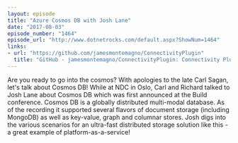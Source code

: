 ```yaml
---
layout: episode
title: "Azure Cosmos DB with Josh Lane"
date: "2017-08-03"
episode_number: "1464"
episode_url: "http://www.dotnetrocks.com/default.aspx?ShowNum=1464"
links:
- url: "https://github.com/jamesmontemagno/ConnectivityPlugin"
  title: "GitHub - jamesmontemagno/ConnectivityPlugin: Connectivity Plugin for Xamarin and Windows"
---
```


Are you ready to go into the cosmos? With apologies to the late Carl Sagan, let's talk about Cosmos DB! While at NDC in Oslo, Carl and Richard talked to Josh Lane about Cosmos DB which was first announced at the Build conference. Cosmos DB is a globally distributed multi-modal database. As of the recording it supported several flavors of document storage (including MongoDB) as well as key-value, graph and columnar stores. Josh digs into the various scenarios for an ultra-fast distributed storage solution like this - a great example of platform-as-a-service!
